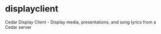 # displayclient
Cedar Display Client - Display media, presentations, and song lyrics from a Cedar server
